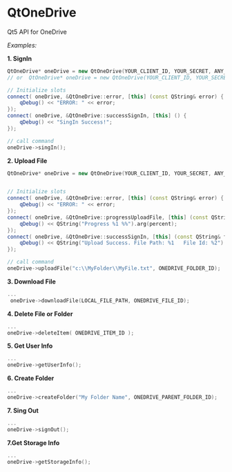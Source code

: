 QtOneDrive
==========

Qt5 API for OneDrive


*Examples:*

**1. SignIn**
```c++
QtOneDrive* oneDrive = new QtOneDrive(YOUR_CLIENT_ID, YOUR_SECRET, ANY_ID, parent );
// or  QtOneDrive* oneDrive = new QtOneDrive(YOUR_CLIENT_ID, YOUR_SECRET, YOUR_REDIRECT_URI,  ANY_ID, parent );

// Initialize slots
connect( oneDrive, &QtOneDrive::error, [this] (const QString& error) {
    qDebug() << "ERROR: " << error;
});
connect( oneDrive, &QtOneDrive::successSignIn, [this] () {
    qDebug() << "SingIn Success!";
});

// call command
oneDrive->singIn();
```
**2. Upload File**
```C++
QtOneDrive* oneDrive = new QtOneDrive(YOUR_CLIENT_ID, YOUR_SECRET, ANY_ID, parent );


// Initialize slots
connect( oneDrive, &QtOneDrive::error, [this] (const QString& error) {
    qDebug() << "ERROR: " << error;
});
connect( oneDrive, &QtOneDrive::progressUploadFile, [this] (const QString& filePath, int percent) {
    qDebug() << QString("Progress %1 %%").arg(percent);
});
connect( oneDrive, &QtOneDrive::successSignIn, [this] (const QString& filePath, coust QString &fileId) {
    qDebug() << QString("Upload Success. File Path: %1   File Id: %2").arg(filePath, fileId);
});

// call command
oneDrive->uploadFile("c:\\MyFolder\\MyFile.txt", ONEDRIVE_FOLDER_ID); 
```
**3. Download File**
```c++
...
 oneDrive->downloadFile(LOCAL_FILE_PATH, ONEDRIVE_FILE_ID);
```
**4. Delete File or Folder**
```c++
...
oneDrive->deleteItem( ONEDRIVE_ITEM_ID );
```
**5. Get User Info**
```c++
...
oneDrive->getUserInfo();
```
**6. Create Folder**
```c++
...
oneDrive->createFolder("My Folder Name", ONEDRIVE_PARENT_FOLDER_ID);
```
**7. Sing Out**
```c++
...
oneDrive->signOut();
```
**7.Get Storage Info**
```c++
...
oneDrive->getStorageInfo();
```
